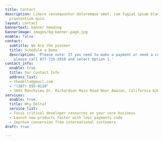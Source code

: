 ```yaml
---
title: Contact
description: Libero consequuntur doloremque amet, cum fugiat ipsam blanditiis corrupti
  praesentium quis.
layout: contact
bannertext: banner heading
bannerimage: images/bg-banner-page.jpg
enable: false
contact:
  subtitle: We Are the pioneer
  title: Schedule a Demo
  description: 'Please note: If you need to make a payment or need a copy of a receipt,
    please call 877-735-2910 and select Option 1.'
contact_info:
  enable: true
  title: Our Contact Info
  address_list:
  - thedelta@gmail.com
  - "(207) 555-0119"
  - 3891 Ranchview Dr. Richardson Main Road Near Amazon, California 62639
services:
  enable: true
  title: Why Delta?
  service_list:
  - Focus critical developer resources on your core business
  - Launch new products faster with less payments code
  - Improve conversion from international customers
draft: true

---
```

